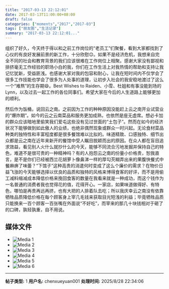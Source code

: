 ```yaml
---
title: "2017-03-13 22:12:01"
date: 2017-03-13T11:00:00+08:00
draft: false
categories: ["moments","2017","2017-03"]
tags: ["朋友圈","生活记录"]
summary: "2017-03-13 22:12:01..."
---
```


组织了好久，今天终于得以和之前工作岗位的“老员工”们聚餐，看到大家都找到了心仪的有良好发展前景的新工作，十分欣慰😌。如果不是经济危机，我想来自完全不同的社会和教育背景的我们应该很难在工作岗位上相聚。感谢大家没有鄙视和排挤毫无工作经验的职场小白的我，你们在工作生活上对我热情的帮助和支持让我记忆犹新，受益匪浅。也感谢大家对我的包容和耐心，让我在短时间内不仅学会了很多工作技能也学会了很多为人处事的道理，让初步入社会的我安稳地渡过了这么一个“难熬”的生存期😄。Best Wishes to Raiden、小雪、杜姐和有事没能到场的Lynn，以及过去一起工作的各位同事们。希望大家在今后的人生道路上能够更加的顺利。

然后作为饭桶，说回云之南。之前因为工作的种种原因没能赶上云之南开业试营业的“爆炸期”。如今的云之云南菜品和服务更加成熟，也依然是座无虚席。想必卡加的群众应该暗地里偷笑我们爱屯这些没有见过世面的“土包子”。然而在如今的经济状况下能够做到如此傲人的业绩，也绝非偶然现象或群众一时兴起。无论食材菜品种类的独特性和丰富程度都是很多餐馆难以比拟的。味道精致、口感独特、细节出众都是云之南在近年来新开的餐馆中受人瞩目脱颖而出的原因。在众人都在盲目追求效益，看见别人火什么就抄什么的今天，能够不同流合污地发掘并保持自己的特色，难道不是很可贵的一种精神吗？有的人抱怨云之南的份量小价格贵，恕我直言，是不是你们已经被西兰花胡萝卜像鼻涕一样的厚勾芡糊弄出来的果腹快餐式中餐麻痹了味蕾？“下馆子”这种高贵的消遣何时变成了这么个廉价的需求？在物价日益飞涨的今天能够选择以优良的品质和独特的风格来博得食客的好评，而不是用偷工减料缩减成本降低价格来挽回食客的数量在我看来就是一种成功，而这个钱作为一名普通的消费者我也觉得花的值，花得开心。一家店，如果味道做得好、有特色，哪怕是再贵再远再挤，也有大把的人排着队去吃；所以我庆幸云之南没有依靠牺牲品质降低价格在每个顾客身上宰几毛钱来获取目光短浅的利益；毕竟牺牲品质只能换来一百个顾客一百张嘴在外面说“不好吃”，而宰来的那几十块钱相对于砸了的口碑，孰轻孰重，自不用说。

## 媒体文件

- ![Media 1](/Moments/photos/2017-03-13/201703132212010.jpg)
- ![Media 2](/Moments/photos/2017-03-13/201703132212011.jpg)
- ![Media 3](/Moments/photos/2017-03-13/201703132212012.jpg)
- ![Media 4](/Moments/photos/2017-03-13/201703132212013.jpg)
- ![Media 5](/Moments/photos/2017-03-13/201703132212014.jpg)
- ![Media 6](/Moments/photos/2017-03-13/201703132212015.jpg)

---

**帖子类型:** 1
**用户名:** chenxueyuan001
**处理时间:** 2025/8/28 22:34:06